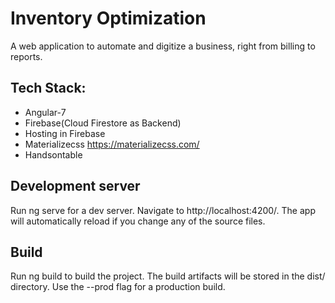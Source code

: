 # Inventory Optimization

A web application to automate and digitize a business, right from billing to reports. 

## Tech Stack:
- Angular-7
- Firebase(Cloud Firestore as Backend)
- Hosting in Firebase
- Materializecss https://materializecss.com/
- Handsontable

## Development server
Run ng serve for a dev server. Navigate to http://localhost:4200/. The app will automatically reload if you change any of the source files.

## Build
Run ng build to build the project. The build artifacts will be stored in the dist/ directory. Use the --prod flag for a production build.
